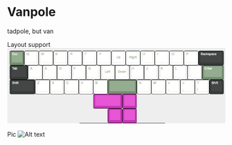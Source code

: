 # Vanpole
tadpole, but van

Layout support
![Alt text](pictures/Vanpole-KLE.png?raw=true)

Pic
![Alt text](pictures/Vanpole1.jpg?raw=true)
